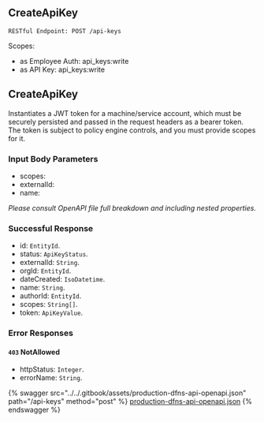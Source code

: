 
## CreateApiKey
`RESTful Endpoint: POST /api-keys`

Scopes:
 * as Employee Auth: api_keys:write
 * as API Key: api_keys:write


## CreateApiKey

Instantiates a JWT token for a machine/service account, which must be securely persisted and passed in the request headers as a bearer token. The token is subject to policy engine controls, and you must provide scopes for it.





### Input Body Parameters
* scopes: 
* externalId: 
* name: 

_Please consult OpenAPI file full breakdown and including nested properties._

### Successful Response
* id: `EntityId`. 
* status: `ApiKeyStatus`. 
* externalId: `String`. 
* orgId: `EntityId`. 
* dateCreated: `IsoDatetime`. 
* name: `String`. 
* authorId: `EntityId`. 
* scopes: `String[]`. 
* token: `ApiKeyValue`. 

### Error Responses
#### `403` **NotAllowed** 

* httpStatus: `Integer`. 
* errorName: `String`. 

{% swagger src="../../.gitbook/assets/production-dfns-api-openapi.json" path="/api-keys" method="post" %}
[production-dfns-api-openapi.json](../../.gitbook/assets/production-dfns-api-openapi.json)
{% endswagger %}
